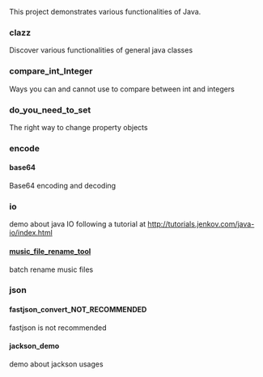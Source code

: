 This project demonstrates various functionalities of Java.

### clazz

Discover various functionalities of general java classes

### compare_int_Integer

Ways you can and cannot use to compare between int and integers

### do_you_need_to_set

The right way to change property objects

### encode

#### base64

Base64 encoding and decoding

### io

demo about java IO following a tutorial at http://tutorials.jenkov.com/java-io/index.html

#### [music_file_rename_tool]()

batch rename music files

### json

#### fastjson_convert_NOT_RECOMMENDED

fastjson is not recommended

#### jackson_demo

demo about jackson usages





